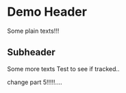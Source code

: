 # Demo Header

Some plain texts!!!


## Subheader 

Some more texts
Test to see if tracked.. 

change part 5!!!!!....